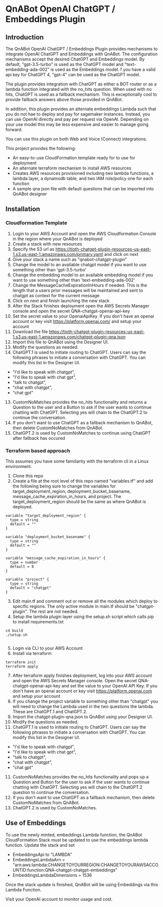 # QnABot OpenAI ChatGPT / Embeddings Plugin

## Introduction

The QnABot OpenAI ChatGPT / Embeddings Plugin provides mechanisms to integrate OpenAI ChatGPT and Embeddings with QnABot.
The configuration mechanisms accept the desired ChatGPT and Embeddings model. By default, "gpt-3.5-turbo"
is used as the ChatGPT model and "text-embedding-ada-002" is used as the Embeddings model.
f you have a valid api key for ChatGPT 4, "gpt-4" can be used as the ChatGPT model. 

The plugin provides integration with ChatGPT as either a BOT router or as a lambda function
integrated with the no_hits question. When used with no hits, ChatGPT is used as
a fallback mechanism. This is exceptionally cool to provide fallback answers above those provided in QnABot.

In addition, this plugin provides an alternate embeddings Lambda such that you do not hae to deploy and pay for
sagemaker instances. Instead, you can use OpenAI directly and pay per request via OpenAI. Depending on your use model
this may be less expensive and easier to manage going forward. 

You can use this plugin on both Web and Voice (Connect) integrations. 

This project provides the following:

* An easy-to-use CloudFormation template ready for to use for deployment
* An alternate terraform mechanism to install AWS resources
* Creates AWS resources provisioned including two lambda functions, a lambda layer, a dynamodb table, and two IAM role/policy one for each function
* A sample qna json file with default questions that can be imported into QnABot designer

## Installation

### Cloudformation Template

1) Login to your AWS Account and open the AWS Cloudformation Console in the region where your QnABot is deployed
2) Create a stack with new resources
3) Specify the S3 url as https://tioth-chatgpt-plugin-resources-us-east-1.s3.us-east-1.amazonaws.com/primary.yaml and click on next
4) Give your stack a name such as "qnabot-chatgpt-plugin"
6) Change the model to an available chatgpt model if you want to use something other than 'gpt-3.5-turbo'
7) Change the embedding model to an available embedding model if you want to use something other than 'text-embedding-ada-002'
7) Change the MessageCacheExpirationInHours if needed. This is the length that a users prior messages will be maintained and sent to chatgpt as context for the current message
8) Click on next and finish launching the new stack
9) After the Stack finishes deployment open the AWS Secrets Manager console and open the secret QNA-chatgpt-openai-api-key
10) Set the secret value to your OpenaiApiKey. If you don't have an openai account or key visit https://platform.openai.com/ and setup your account
9) Download the file https://tioth-chatgpt-plugin-resources-us-east-1.s3.us-east-1.amazonaws.com/chatgpt-plugin-qna.json 
10) Import this file to QnABot using the Designer UI.
11) Modify the questions as needed.
12) ChatGPT.1 is used to initiate routing to ChatGPT. Users can say the following phrases to initiate a conversation with ChatGPT. You can modify this list in the Designer UI.
* "I'd like to speak with chatgpt",
* "I'd like to speak with chat gpt",
* "talk to chatgpt",
* "chat with chatgpt",
* "chat gpt"
13) CustomNoMatches provides the no_hits functionality and returns a Question to the user and a Button to ask if the user wants to continue chatting with ChatGPT. Selecting yes will chain to the ChatGPT.2 to continue the conversation.
14) If you don't want to use ChatGPT as a fallback mechanism to QnABot, then delete CustomNoMatches from QnABot.
15) ChatGPT.2 is used by CustomNoMatches to continue using ChatGPT after fallback has occured

### Terraform based approach

This assumes you have some familiarity with the terraform cli in a Linux environment.

1) Clone this repo
2) Create a file at the root level of this repo named "variables.tf" and add the following being sure to change the variables
for target_deployment_region, deployment_bucket_basename, message_cache_expiration_in_hours, and project. The 
target_deployment_region should be the same as where QnABot is deployed. 

```
variable "target_deployment_region" {
  type = string
  default = ""
}

variable "deployment_bucket_basename" {
  type = string
  default = ""
}

variable "message_cache_expiration_in_hours" {
  type = number
  default = 8
}

variable "project" {
  type = string
  default = "chatgpt"
}
```

3) Edit main.tf and comment out or remove all the modules which deploy to specific regions. The only active module in main.tf should be "chatgpt-plugin". The rest are not needed.
4) Setup the lambda plugin layer using the setup.sh script which calls pip to install requirements.txt

```
cd build
./setup.sh
```

```

```
5) Login via CLI to your AWS Account
6) Install via terraform

```
terraform init
terraform apply
```

7) After terraform apply finishes deployment, log into your AWS account and open the AWS Secrets Manager console. Open the secret QNA-chatgpt-openai-api-key and set the value to your OpenAI API Key. If you don't have an openai account or key visit https://platform.openai.com and setup your account
8) If you change the project variable to something other than "chatgpt" you will need to change the Lambda used in
the two questions the lambda. These are ChatGPT.1 and ChatGPT.2.
8) Import the chatgpt-plugin-qna.json to QnABot using your Designer UI.
9) Modify the questions as needed. 
10) ChatGPT.1 is used to initiate routing to ChatGPT. Users can say the following phrases to initiate a conversation with ChatGPT. You can modify this list in the Designer UI.
* "I'd like to speak with chatgpt",
* "I'd like to speak with chat gpt",
* "talk to chatgpt",
* "chat with chatgpt",
* "chat gpt"
11) CustomNoMatches provides the no_hits functionality and pops up a Question and Button for the user to ask if the user wants to continue chatting with ChatGPT. Selecting yes will chain to the ChatGPT.2 question to continue the conversation.
12) If you don't want to use ChatGPT as a fallback mechanism, then delete CustomNoMatches from QnABot.
13) ChatGPT.2 is used by CustomNoMatches. 

## Use of Embeddings
To use the newly minted, embeddings Lambda function, the QnABot CloudFormation Stack must be updated to use the embeddings lambda function. 
Update the stack and set
* EmbeddingsApi to "LAMBDA"
* EmbeddingsLambdaArn = "arn:aws:lambda:CHANGETOYOURREGION:CHANGETOYOURAWSACCOUNTID:function:QNA-chatgpt-chatgpt-embeddings"
* EmbeddingsLambdaDimensions = 1536

Once the stack update is finished, QnABot will be using Embeddings via this Lambda Function.

Visit your OpenAI account to monitor usage and cost. 

